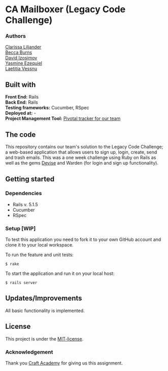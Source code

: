 # CA Mailboxer (Legacy Code Challenge)
### Authors  
[Clarissa Liljander](https://github.com/clalil)    
[Becca Burns](#)  
[David Izosimov](https://github.com/DavveDavve)  
[Yasmine Ezequiel](https://github.com/yasmineezequiel)  
[Laetitia Vessnu](#)
## Built with  
**Front End:** Rails    
**Back End:** Rails  
**Testing frameworks:** Cucumber, RSpec  
**Deployed at:** -  
**Project Management Tool:** [Pivotal tracker for our team](https://www.pivotaltracker.com/n/projects/2399291#)

## The code   
This repository contains our team's solution to the Legacy Code Challenge; a web-based application that allows users to sign up, login, create, send and trash emails. This was a one week challenge using Ruby on Rails as well as the gems [Devise](https://github.com/plataformatec/devise) and Warden (for login and sign up functionality).        
## Getting started
### Dependencies  
* Rails v. 5.1.5
* Cucumber
* RSpec

### Setup [WIP]  
To test this application you need to fork it to your own GitHub account and clone it to your local workspace.   

To run the feature and unit tests:  
```
$ rake
```
To start the application and run it on your local host:
```
$ rails server
```

## Updates/Improvements  
All basic functionality is implemented.   

## License  
This project is under the [MIT-license](https://en.wikipedia.org/wiki/MIT_License).

### Acknowledgement  
Thank you [Craft Academy](https://craftacademy.se) for giving us this assignment.  
